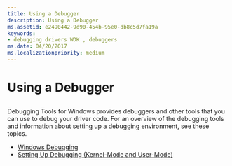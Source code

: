 ```yaml
---
title: Using a Debugger
description: Using a Debugger
ms.assetid: e2490442-9d90-454b-95e0-db8c5d7fa19a
keywords:
- debugging drivers WDK , debuggers
ms.date: 04/20/2017
ms.localizationpriority: medium
---
```


# Using a Debugger


## <span id="ddk_using_a_debugger_tools"></span><span id="DDK_USING_A_DEBUGGER_TOOLS"></span>


Debugging Tools for Windows provides debuggers and other tools that you can use to debug your driver code. For an overview of the debugging tools and information about setting up a debugging environment, see these topics.

-   [Windows Debugging](https://msdn.microsoft.com/library/windows/hardware/ff551063)
-   [Setting Up Debugging (Kernel-Mode and User-Mode)](https://msdn.microsoft.com/library/windows/hardware/hh450944)

 

 





